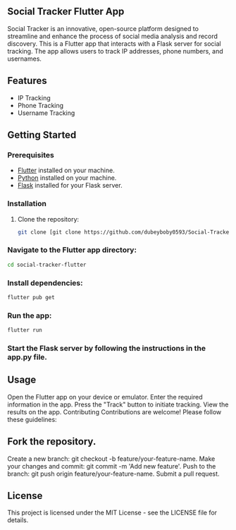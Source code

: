 ## Social Tracker Flutter App
Social Tracker is an innovative, open-source platform designed to streamline and enhance the process of social media analysis and record discovery.
This is a Flutter app that interacts with a Flask server for social tracking. The app allows users to track IP addresses, phone numbers, and usernames.

## Features

- IP Tracking
- Phone Tracking
- Username Tracking

## Getting Started

### Prerequisites

- [Flutter](https://flutter.dev/) installed on your machine.
- [Python](https://www.python.org/) installed on your machine.
- [Flask](https://flask.palletsprojects.com/en/2.0.x/) installed for your Flask server.

### Installation

1. Clone the repository:

   ```bash
   git clone [git clone https://github.com/dubeyboby0593/Social-Tracker.git]

   ```
### Navigate to the Flutter app directory:
```bash
cd social-tracker-flutter
```
### Install dependencies:
```bash
flutter pub get
```
### Run the app:
```bash
flutter run
```
### Start the Flask server by following the instructions in the app.py file.

## Usage
Open the Flutter app on your device or emulator.
Enter the required information in the app.
Press the "Track" button to initiate tracking.
View the results on the app.
Contributing
Contributions are welcome! Please follow these guidelines:

## Fork the repository.
Create a new branch: git checkout -b feature/your-feature-name.
Make your changes and commit: git commit -m 'Add new feature'.
Push to the branch: git push origin feature/your-feature-name.
Submit a pull request.

## License
This project is licensed under the MIT License - see the LICENSE file for details.
